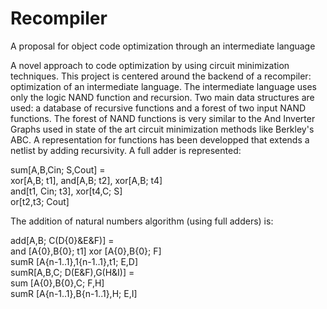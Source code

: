 # Recompiler
A proposal for object code optimization through an intermediate language

A novel approach to code optimization by using circuit minimization techniques.
This project is centered around the backend of a recompiler: optimization of an intermediate language.
The intermediate language uses only the logic NAND function and recursion.
Two main data structures are used: a database of recursive functions and a forest of two input NAND functions.
The forest of NAND functions is very similar to the And Inverter Graphs used in state of the art circuit minimization methods like  Berkley's ABC.
A representation for functions has been developped that extends a netlist by adding recursivity.
A full adder is represented:

sum[A,B,Cin; S,Cout] =  
   xor[A,B; t1], and[A,B; t2], xor[A,B; t4]  
   and[t1, Cin; t3], xor[t4,C; S]  
   or[t2,t3; Cout]  
    
The addition of natural numbers algorithm (using full adders) is:

add[A,B; C(D{0}&E&F)] =  
	and [A{0},B{0}; t1] xor [A{0},B{0}; F]   
	sumR [A{n-1..1},1{n-1..1},t1; E,D]  
sumR[A,B,C; D(E&F),G(H&I)] =  
	sum [A{0},B{0},C; F,H]  
	sumR [A{n-1..1},B{n-1..1},H; E,I]  

